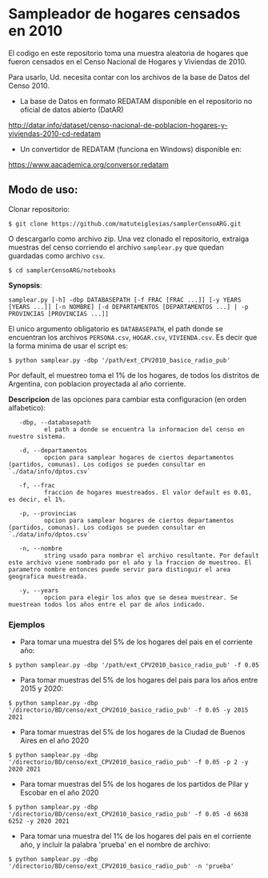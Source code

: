 # Sampleador de hogares censados en 2010

El codigo en este repositorio toma una muestra aleatoria de hogares que fueron censados en el Censo Nacional de Hogares y Viviendas de 2010. 

Para usarlo, Ud. necesita contar con los archivos de la base de Datos del Censo 2010.  

   - La base de Datos en formato REDATAM disponible en el repositorio no oficial de datos abierto (DatAR)

http://datar.info/dataset/censo-nacional-de-poblacion-hogares-y-viviendas-2010-cd-redatam

   - Un convertidor de REDATAM (funciona en Windows) disponible en:
    
https://www.aacademica.org/conversor.redatam


## Modo de uso:

Clonar repositorio:

`$ git clone https://github.com/matuteiglesias/samplerCensoARG.git`

O descargarlo como archivo zip. Una vez clonado el repositorio, extraiga muestras del censo corriendo el archivo `samplear.py` que quedan guardadas como archivo `csv`.

`$ cd samplerCensoARG/notebooks`

**Synopsis**:

`samplear.py [-h] -dbp DATABASEPATH [-f FRAC [FRAC ...]] [-y YEARS [YEARS ...]] [-n NOMBRE] [-d DEPARTAMENTOS [DEPARTAMENTOS ...] |
                   -p PROVINCIAS [PROVINCIAS ...]]`

El unico argumento obligatorio es `DATABASEPATH`, el path donde se encuentran los archivos `PERSONA.csv`, `HOGAR.csv`, `VIVIENDA.csv`. Es decir que la forma minima de usar el script es:

`$ python samplear.py -dbp '/path/ext_CPV2010_basico_radio_pub'`

Por default, el muestreo toma el 1% de los hogares, de todos los distritos de Argentina, con poblacion proyectada al año corriente. 

**Descripcion** de las opciones para cambiar esta configuracion (en orden alfabetico):

       -dbp, --databasepath
              el path a donde se encuentra la informacion del censo en nuestro sistema.

       -d, --departamentos
              opcion para samplear hogares de ciertos departamentos (partidos, comunas). Los codigos se pueden consultar en `./data/info/dptos.csv`

       -f, --frac
              fraccion de hogares muestreados. El valor default es 0.01, es decir, el 1%.

       -p, --provincias
              opcion para samplear hogares de ciertos departamentos (partidos, comunas). Los codigos se pueden consultar en `./data/info/dptos.csv`

       -n, --nombre
              string usado para nombrar el archivo resultante. Por default este archivo viene nombrado por el año y la fraccion de muestreo. El parametro nombre entonces puede servir para distinguir el area geografica muestreada.

       -y, --years
              opcion para elegir los años que se desea muestrear. Se muestrean todos los años entre el par de años indicado.

### Ejemplos

 - Para tomar una muestra del 5% de los hogares del pais en el corriente año:

`$ python samplear.py -dbp '/path/ext_CPV2010_basico_radio_pub' -f 0.05`

 - Para tomar muestras del 5% de los hogares del pais para los años entre 2015 y 2020:

`$ python samplear.py -dbp '/directorio/BD/censo/ext_CPV2010_basico_radio_pub' -f 0.05 -y 2015 2021`

 - Para tomar muestras del 5% de los hogares de la Ciudad de Buenos Aires en el año 2020

`$ python samplear.py -dbp '/directorio/BD/censo/ext_CPV2010_basico_radio_pub' -f 0.05 -p 2 -y 2020 2021`

 - Para tomar muestras del 5% de los hogares de los partidos de Pilar y Escobar en el año 2020

`$ python samplear.py -dbp '/directorio/BD/censo/ext_CPV2010_basico_radio_pub' -f 0.05 -d 6638 6252 -y 2020 2021`

 - Para tomar una muestra del 1% de los hogares del pais en el corriente año, y incluir la palabra 'prueba' en el nombre de archivo:

`$ python samplear.py -dbp '/directorio/BD/censo/ext_CPV2010_basico_radio_pub' -n 'prueba'`
